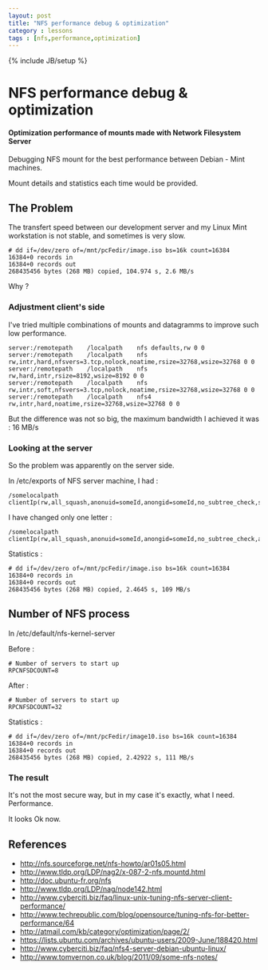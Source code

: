 ```yaml
---
layout: post
title: "NFS performance debug & optimization"
category : lessons
tags : [nfs,performance,optimization]
---
```

{% include JB/setup %}

# NFS performance debug & optimization

#### Optimization performance of mounts made with Network Filesystem Server

Debugging NFS mount for the best performance between Debian - Mint machines.

Mount details and statistics each time would be provided.

## The Problem 

The transfert speed between our development server and my Linux Mint workstation is not stable, and sometimes is very slow.

    # dd if=/dev/zero of=/mnt/pcFedir/image.iso bs=16k count=16384
    16384+0 records in
    16384+0 records out
    268435456 bytes (268 MB) copied, 104.974 s, 2.6 MB/s

Why ?

### Adjustment client's side

I've tried multiple combinations of mounts and datagramms to improve such low performance.

    server:/remotepath    /localpath    nfs defaults,rw 0 0
    server:/remotepath    /localpath    nfs rw,intr,hard,nfsvers=3.tcp,nolock,noatime,rsize=32768,wsize=32768 0 0
    server:/remotepath    /localpath    nfs rw,hard,intr,rsize=8192,wsize=8192 0 0
    server:/remotepath    /localpath    nfs rw,intr,soft,nfsvers=3.tcp,nolock,noatime,rsize=32768,wsize=32768 0 0
    server:/remotepath    /localpath    nfs4 rw,intr,hard,noatime,rsize=32768,wsize=32768 0 0
    
But the difference was not so big, the maximum bandwidth I achieved it was : 16 MB/s

### Looking at the server

So the problem was apparently on the server side. 

In /etc/exports of NFS server machine, I had :

    /somelocalpath clientIp(rw,all_squash,anonuid=someId,anongid=someId,no_subtree_check,sync)
    
I have changed only one letter :    

    /somelocalpath clientIp(rw,all_squash,anonuid=someId,anongid=someId,no_subtree_check,async)
    
Statistics :

    # dd if=/dev/zero of=/mnt/pcFedir/image.iso bs=16k count=16384
    16384+0 records in
    16384+0 records out
    268435456 bytes (268 MB) copied, 2.4645 s, 109 MB/s

## Number of NFS process

In /etc/default/nfs-kernel-server

Before :

    # Number of servers to start up
    RPCNFSDCOUNT=8
    
After :

    # Number of servers to start up
    RPCNFSDCOUNT=32

Statistics :

    # dd if=/dev/zero of=/mnt/pcFedir/image10.iso bs=16k count=16384
    16384+0 records in
    16384+0 records out
    268435456 bytes (268 MB) copied, 2.42922 s, 111 MB/s

### The result

It's not the most secure way, but in my case it's exactly, what I need. Performance.

It looks Ok now.

## References

* http://nfs.sourceforge.net/nfs-howto/ar01s05.html
* http://www.tldp.org/LDP/nag2/x-087-2-nfs.mountd.html
* http://doc.ubuntu-fr.org/nfs
* http://www.tldp.org/LDP/nag/node142.html
* http://www.cyberciti.biz/faq/linux-unix-tuning-nfs-server-client-performance/
* http://www.techrepublic.com/blog/opensource/tuning-nfs-for-better-performance/64
* http://atmail.com/kb/category/optimization/page/2/
* https://lists.ubuntu.com/archives/ubuntu-users/2009-June/188420.html
* http://www.cyberciti.biz/faq/nfs4-server-debian-ubuntu-linux/
* http://www.tomvernon.co.uk/blog/2011/09/some-nfs-notes/
